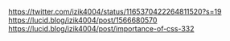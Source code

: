 https://twitter.com/izik4004/status/1165370422264811520?s=19
https://lucid.blog/izik4004/post/1566680570
https://lucid.blog/izik4004/post/importance-of-css-332

